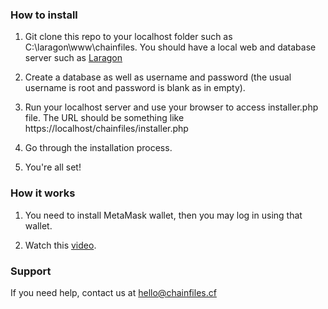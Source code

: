 ### How to install

1. Git clone this repo to your localhost folder such as C:\laragon\www\chainfiles. You should have a local web and database server such as [Laragon](https://laragon.org/)

2. Create a database as well as username and password (the usual username is root and password is blank as in empty).

2. Run your localhost server and use your browser to access installer.php file. The URL should be something like https://localhost/chainfiles/installer.php

3. Go through the installation process. 

4. You're all set!

### How it works
1. You need to install MetaMask wallet, then you may log in using that wallet.

2. Watch this [video](https://youtu.be/nsnNvw2FmJs).

### Support
If you need help, contact us at hello@chainfiles.cf






 
